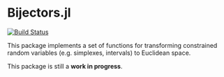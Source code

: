 # Bijectors.jl

[![Build Status](https://travis-ci.org/TuringLang/Bijectors.jl.svg?branch=master)](https://travis-ci.org/TuringLang/Bijectors.jl)

This package implements a set of functions for transforming constrained random variables (e.g. simplexes, intervals) to Euclidean space. 

This package is still a **work in progress**.
